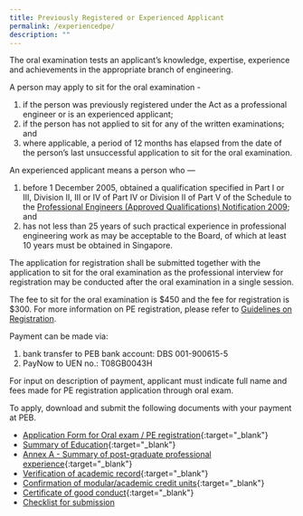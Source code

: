 ```yaml
---
title: Previously Registered or Experienced Applicant
permalink: /experiencedpe/
description: ""
---
```

The oral examination tests an applicant’s knowledge, expertise, experience and achievements in the appropriate branch of engineering.  
  
A person may apply to sit for the oral examination -
1. if the person was previously registered under the Act as a professional engineer or is an experienced applicant; 
2.  if the person has not applied to sit for any of the written examinations; and  
3.  where applicable, a period of 12 months has elapsed from the date of the person’s last unsuccessful application to sit for the oral examination.  

An experienced applicant means a person who —  
1. before 1 December 2005, obtained a qualification specified in Part I or III, Division II, III or IV of Part IV or Division II of Part V of the Schedule to the [Professional Engineers (Approved Qualifications) Notification 2009](/act-and-rules/); and  
2. has not less than 25 years of such practical experience in professional engineering work as may be acceptable to the Board, of which at least 10 years must be obtained in Singapore.  
  
The application for registration shall be submitted together with the application to sit for the oral examination as the professional interview for registration may be conducted after the oral examination in a single session.  
  
The fee to sit for the oral examination is $450 and the fee for registration is $300. For more information on PE registration, please refer to [Guidelines on Registration](/files/Downloads/Guidelines/RegistrationasPE.pdf).

Payment can be made via:
1. bank transfer to PEB bank account: DBS 001-900615-5
2. PayNow to UEN no.: T08GB0043H

For input on description of payment, applicant must indicate full name and fees made for PE registration application through oral exam.

To apply, download and submit the following documents with your payment at PEB.

* [Application Form for Oral exam / PE registration](https://go.gov.sg/oxu0z3){:target="_blank"}
* [Summary of Education](https://go.gov.sg/4erfoi){:target="_blank"}
* [Annex A - Summary of post-graduate professional experience](https://go.gov.sg/ksbr0t){:target="_blank"}
* [Verification of academic record](https://go.gov.sg/tct84m){:target="_blank"}
* [Confirmation of modular/academic credit units](https://go.gov.sg/r9h1au){:target="_blank"}
* [Certificate of good conduct](https://go.gov.sg/evosxf){:target="_blank"}
* [Checklist for submission](/files/Experienced%20PE/oral_checklist.pdf)
